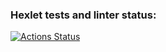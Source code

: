 ### Hexlet tests and linter status:
[![Actions Status](https://github.com/Mike2142/layout-designer-project-lvl1/workflows/hexlet-check/badge.svg)](https://github.com/Mike2142/layout-designer-project-lvl1/actions)